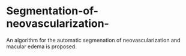 # Segmentation-of-neovascularization-
An algorithm for the automatic segmenation of neovascularization and macular edema is proposed.
